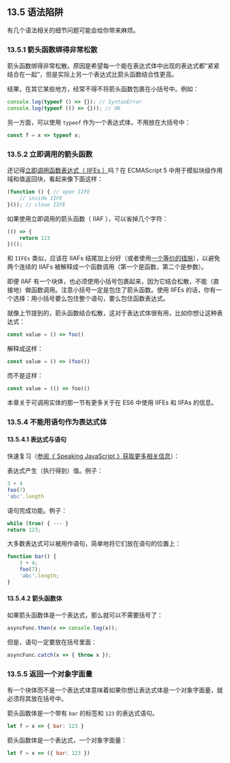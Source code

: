 ## 13.5 语法陷阱

有几个语法相关的细节问题可能会给你带来麻烦。

### 13.5.1 箭头函数绑得非常松散

箭头函数绑得非常松散。原因是希望每一个能在表达式体中出现的表达式都“紧紧结合在一起”，但是实际上另一个表达式比箭头函数结合性更高。

结果，在其它某些地方，经常不得不将箭头函数包裹在小括号中。例如：

```js
console.log(typeof () => {}); // SyntaxError
console.log(typeof (() => {})); // OK
```

另一方面，可以使用 `typeof` 作为一个表达式体，不用放在大括号中：

```js
const f = x => typeof x;
```

### 13.5.2 立即调用的箭头函数

还记得[立即调用函数表达式（ IIFEs ）](http://speakingjs.com/es5/ch16.html#iife)吗？在 ECMAScript 5 中用于模拟块级作用域和值返回块，看起来像下面这样：

```js
(function () { // open IIFE
    // inside IIFE
}()); // close IIFE
```

如果使用立即调用的箭头函数（ IIAF ），可以省掉几个字符：

```js
(() => {
    return 123
})();
```

和 `IIFEs` 类似，应该在 IIAFs 结尾加上分好（或者使用[一个等价的措施](semicolons)），以避免两个连续的 IIAFs 被解释成一个函数调用（第一个是函数，第二个是参数）。

即便 IIAF 有一个块体，也必须使用小括号包裹起来，因为它结合松散，不能（直接地）做函数调用。注意小括号一定是包住了箭头函数。使用 IIFEs 的话，你有一个选择：用小括号要么包住整个语句，要么包住函数表达式。

就像上节提到的，箭头函数结合松散，这对于表达式体很有用，比如你想让这种表达式：

```js
const value = () => foo()
```

解释成这样：

```js
const value = () => (foo())
```

而不是这样：

```js
const value = (() => foo)()
```

本章关于可调用实体的那一节有更多关于在 ES6 中使用 IIFEs 和 IIFAs 的信息。

### 13.5.4 不能用语句作为表达式体

#### 13.5.4.1 表达式与语句

快速复习（[参阅《 Speaking JavaScript 》获取更多相关信息](http://speakingjs.com/es5/ch07.html#expr_vs_stmt)）：

表达式产生（执行得到）值。例子：

```js
3 + 4
foo(7)
'abc'.length
```

语句完成功能。例子：

```js
while (true) { ··· }
return 123;
```

大多数表达式可以被用作语句，简单地将它们放在语句的位置上：

```js
function bar() {
    3 + 4;
    foo(7);
    'abc'.length;
}
```

#### 13.5.4.2 箭头函数体

如果箭头函数体是一个表达式，那么就可以不需要括号了：

```js
asyncFunc.then(x => console.log(x));
```

但是，语句一定要放在括号里面：

```js
asyncFunc.catch(x => { throw x });
```

### 13.5.5 返回一个对象字面量

有一个块体而不是一个表达式体意味着如果你想让表达式体是一个对象字面量，就必须将其放在括号中。

箭头函数体是一个带有 `bar` 的标签和 `123` 的表达式语句。

```js
let f = x => { bar: 123 }
```

箭头函数体是一个表达式，一个对象字面量：

```js
let f = x => ({ bar: 123 })
```



